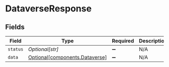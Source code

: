 # DataverseResponse


## Fields

| Field                                                                  | Type                                                                   | Required                                                               | Description                                                            |
| ---------------------------------------------------------------------- | ---------------------------------------------------------------------- | ---------------------------------------------------------------------- | ---------------------------------------------------------------------- |
| `status`                                                               | *Optional[str]*                                                        | :heavy_minus_sign:                                                     | N/A                                                                    |
| `data`                                                                 | [Optional[components.Dataverse]](../../models/components/dataverse.md) | :heavy_minus_sign:                                                     | N/A                                                                    |